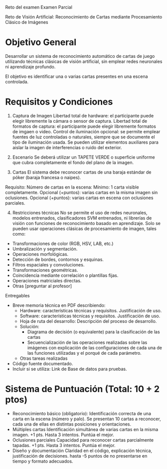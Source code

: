 Reto del examen Examen Parcial


Reto de Visión Artificial: Reconocimiento de Cartas mediante Procesamiento Clásico de Imágenes


# Objetivo General
Desarrollar un sistema de reconocimiento automático de cartas de juego utilizando técnicas clásicas de visión artificial, sin emplear redes neuronales ni aprendizaje profundo. 

El objetivo es identificar una o varias cartas presentes en una escena controlada.

# Requisitos y Condiciones
1. Captura de Imagen
Libertad total de hardware: el participante puede elegir libremente la cámara o sensor de captura.
Libertad total de formatos de captura: el participante puede elegir libremente formatos de imgaen o video.
Control de iluminación opcional: se permite emplear fuentes de luz controladas o naturales, siempre que se documente el tipo de iluminación usada.
Se pueden utilizar elementos auxiliares para aislar la imagen de interferencias o ruido del exterior.

3. Escenario
Se deberá utilizar un TAPETE VERDE o superficie uniforme que cubra completamente el fondo del plano de la imagen.

4. Cartas
El sistema debe reconocer cartas de una baraja estándar de póker (baraja francesa o naipes).

Requisito: Número de cartas en la escena:
Mínimo: 1 carta visible completamente.
Opcional (+puntos): varias cartas en la misma imagen sin oclusiones.
Opcional (+puntos): varias cartas en escena con oclusiones parciales.

4. Restricciones técnicas
No se permite el uso de redes neuronales, modelos entrenados, clasificadores SVM entrenados, ni librerías de visión con funciones de reconocimiento basado en aprendizaje.
Solo se pueden usar operaciones clásicas de procesamiento de imagen, tales como:
- Transformaciones de color (RGB, HSV, LAB, etc.)
- Umbralización y segmentación.
- Operaciones morfológicas.
- Detección de bordes, contornos y esquinas.
- Filtros espaciales y convoluciones.
- Transformaciones geométricas.
- Coincidencia mediante correlación o plantillas fijas.
- Operaciones matriciales directas.
- Otras [preguntar al profesor]

Entregables
- Breve memoria técnica en PDF describiendo:
    - Hardware: características técnicas y requisitos. Justificación de uso.
    - Software: características técnicas y requisitos. Justificación de uso.
    - Hoja de ruta del desarrollo: Descripción del proceso de desarrollo.
    - Solución:
      - Diagrama de decisión (o equivalente) para la clasificación de las cartas
      - Secuencialización de las operaciones realizadas sobre las imágenes con explicación de las configuraciones de cada una de las funciones utilizadas y el porqué de cada parámetro.
    - Otras tareas realizadas
- Código fuente documentado.
- Incluir si se utiliza: Link de Base de datos para pruebas.


# Sistema de Puntuación (Total: 10 + 2 ptos)
* Reconocimiento básico (obligatorio): Identificación correcta de una carta en la escena (número y palo).	Se presentan 10 cartas a reconocer, cada una de ellas en distintas posiciones y orientaciones. 
* Múltiples cartas	Identificación simultánea de varias cartas en la misma imagen.	+1 pts. Hasta 3 intentos. Puntúa el mejor.
* Oclusiones parciales	Capacidad para reconocer cartas parcialmente tapadas.	+1 pts. Hasta 3 intentos. Puntúa el mejor.
* Diseño y documentación	Claridad en el código, explicación técnica, justificación de decisiones. hasta -5 puntos de no presentarse en tiempo y formato adecuados.
